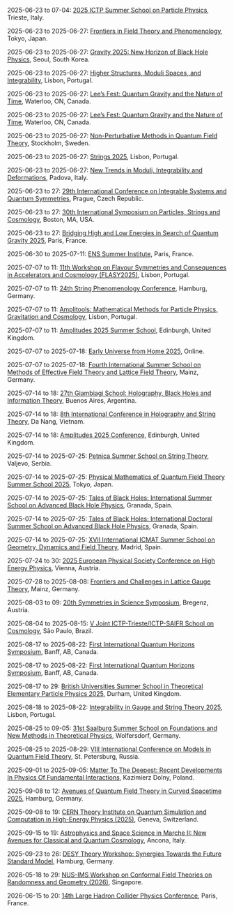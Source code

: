 2025-06-23 to 07-04: [2025 ICTP Summer School on Particle Physics](https://www.ictp.it/sps/spss/2025/ "The ICTP Summer School trains researchers in particle physics, covering the Standard Model, beyond-Standard-Model physics, and collider experiments. Topics include Higgs physics, supersymmetry, and neutrino oscillations. Lectures emphasize theoretical frameworks and experimental techniques, preparing students for research in high-energy physics."), Trieste, Italy.

2025-06-23 to 2025-06-27: [Frontiers in Field Theory and Phenomenology](https://indico.cern.ch/event/1411002/ "The workshop explores field theory and phenomenology, focusing on particle physics. Topics include effective field theories, scattering amplitudes, and beyond-Standard-Model physics. Discussions cover experimental results from LHC and theoretical advancements, emphasizing precision phenomenology."), Tokyo, Japan.

2025-06-23 to 2025-06-27: [Gravity 2025: New Horizon of Black Hole Physics](https://indico.cern.ch/event/1380922/ "Gravity 2025 explores black hole physics, focusing on new theoretical insights. Topics include black hole thermodynamics, quantum corrections, and gravitational waves. Discussions bridge observational data from EHT and LIGO with quantum gravity models."), Seoul, South Korea.

2025-06-23 to 2025-06-27: [Higher Structures, Moduli Spaces, and Integrability](https://indico.cern.ch/event/1402244/ "The workshop explores higher structures, moduli spaces, and integrability, focusing on mathematical physics. Topics include derived categories, Hitchin systems, and integrable models. Discussions cover applications in string theory and quantum field theory, emphasizing geometric structures."), Lisbon, Portugal.

2025-06-23 to 2025-06-27: [Lee’s Fest: Quantum Gravity and the Nature of Time](https://indico.cern.ch/event/1411012/ "Lee’s Fest explores quantum gravity and time, focusing on theoretical physics. Topics include loop quantum gravity, holography, and time in quantum mechanics. Discussions cover theoretical advancements and implications for cosmology and black hole physics."), Waterloo, ON, Canada.

2025-06-23 to 2025-06-27: [Lee’s Fest: Quantum Gravity and the Nature of Time](https://indico.cern.ch/event/1411012/ "Lee’s Fest investigates quantum gravity and the nature of time, focusing on fundamental physics. Topics include emergent spacetime, quantum cosmology, and temporal dynamics. Discussions bridge theoretical models with cosmological observations, advancing quantum gravity research."), Waterloo, ON, Canada.

2025-06-23 to 2025-06-27: [Non-Perturbative Methods in Quantum Field Theory](https://indico.cern.ch/event/1392136/ "The workshop explores non-perturbative methods in quantum field theory, focusing on theoretical physics. Topics include lattice gauge theory, conformal bootstrap, and instantons. Discussions cover applications in string theory and condensed matter, advancing QFT insights."), Stockholm, Sweden.

2025-06-23 to 2025-06-27: [Strings 2025](https://indico.cern.ch/event/1392136/ "Strings 2025 explores string theory, focusing on quantum gravity and particle physics. Topics include string amplitudes, black hole microstates, and compactifications. Discussions cover theoretical models and cosmological implications, advancing string theory."), Lisbon, Portugal.

2025-06-23 to 2025-06-27: [New Trends in Moduli, Integrability and Deformations](https://www.unipd.it/moduli-2025 "The conference explores moduli spaces, integrability, and deformations, focusing on mathematical physics. Topics include moduli of curves, integrable systems, and deformation quantization. Discussions cover applications in string theory and quantum field theory, emphasizing geometric structures."), Padova, Italy.

2025-06-23 to 27: [29th International Conference on Integrable Systems and Quantum Symmetries](https://isqs.fjfi.cvut.cz/ "ISQS-29 focuses on integrable systems and quantum symmetries, exploring mathematical structures in theoretical physics. Topics include quantum groups, Yang-Baxter equations, and integrable models in string theory. Applications span condensed matter, quantum computing, and high-energy physics, emphasizing exact solutions and symmetry principles."), Prague, Czech Republic.

2025-06-23 to 27: [30th International Symposium on Particles, Strings and Cosmology](https://pascos2025.org/ "PASCOS 2025 explores particles, strings, and cosmology, focusing on string theory, dark matter, and early universe physics. Topics include cosmic inflation, axion searches, and gauge/gravity duality. The symposium discusses theoretical models and experimental results from LHC and cosmological observations."), Boston, MA, USA.

2025-06-23 to 27: [Bridging High and Low Energies in Search of Quantum Gravity 2025](https://indico.cern.ch/event/1402258/ "The conference explores quantum gravity, bridging high- and low-energy regimes. Topics include string theory, loop quantum gravity, and effective field theories. Discussions cover implications for black holes, cosmology, and particle physics, advancing theoretical unification."), Paris, France.

2025-06-30 to 2025-07-11: [ENS Summer Institute](https://www.ens.psl.eu/ens-summer-institute-2025/ "The ENS Summer Institute trains researchers in theoretical physics, covering quantum field theory and string theory. Topics include conformal field theories, holography, and quantum gravity. Lectures emphasize mathematical methods and their applications to particle physics and cosmology."), Paris, France.

2025-07-07 to 11: [11th Workshop on Flavour Symmetries and Consequences in Accelerators and Cosmology (FLASY2025)](https://indico.cern.ch/event/1411057/ "FLASY 2025 examines flavour symmetries in particle physics and cosmology, focusing on their implications for accelerators and astrophysical observations. Topics include CP violation, neutrino mixing, and flavour-changing processes. The workshop bridges theoretical models, such as supersymmetry and extra dimensions, with experimental data from LHC and neutrino observatories."), Lisbon, Portugal.

2025-07-07 to 11: [24th String Phenomenology Conference](https://indico.cern.ch/event/1402256/ "The conference explores string theory’s implications for particle physics and cosmology. Topics include string compactifications, gauge/gravity duality, and phenomenological predictions for colliders. Discussions cover moduli stabilization, string-inspired models for dark matter, and connections to quantum gravity, bridging theoretical advancements with experimental tests at facilities like the LHC."), Hamburg, Germany.

2025-07-07 to 11: [Amplitools: Mathematical Methods for Particle Physics, Gravitation and Cosmology](https://indico.cern.ch/event/1402272/ "Amplitools explores mathematical methods for particle physics, gravitation, and cosmology. Topics include scattering amplitudes, effective field theories, and gravitational wave calculations. Discussions bridge theoretical advancements with experimental data from LHC and LIGO, advancing precision physics."), Lisbon, Portugal.

2025-07-07 to 11: [Amplitudes 2025 Summer School](https://indico.cern.ch/event/1411020/ "The summer school trains researchers in scattering amplitudes, focusing on quantum field theory. Topics include on-shell methods, integrability, and amplitude calculations for QCD and gravity. Lectures cover applications in LHC experiments and theoretical advancements in particle physics."), Edinburgh, United Kingdom.

2025-07-07 to 2025-07-18: [Early Universe from Home 2025](https://www.eufh.info/ "EUfH 2025 explores early universe physics virtually, focusing on inflation and cosmological perturbations. Topics include primordial gravitational waves, reheating, and dark matter production. Discussions integrate theoretical models with observational data from cosmic microwave background experiments."), Online.

2025-07-07 to 2025-07-18: [Fourth International Summer School on Methods of Effective Field Theory and Lattice Field Theory](https://indico.cern.ch/event/1402316/ "The summer school trains researchers in effective field theory and lattice field theory. Topics include chiral perturbation theory, lattice QCD, and non-perturbative methods. Lectures cover applications in particle physics and cosmology, emphasizing computational techniques."), Mainz, Germany.

2025-07-14 to 18: [27th Giambiagi School: Holography, Black Holes and Information Theory](https://indico.cern.ch/event/1402274/ "The school explores holography, black holes, and information theory, focusing on the AdS/CFT correspondence. Topics include black hole entropy, quantum information in gravity, and holographic QCD. Lectures cover theoretical advancements in understanding spacetime, quantum entanglement, and information paradoxes, bridging string theory with gravitational physics."), Buenos Aires, Argentina.

2025-07-14 to 18: [8th International Conference in Holography and String Theory](https://indico.cern.ch/event/1402294/ "The conference explores holography and string theory, focusing on AdS/CFT correspondence. Topics include black hole physics, quantum entanglement, and holographic QCD. Discussions bridge theoretical advancements with applications in particle physics and cosmology, emphasizing string-inspired models."), Da Nang, Vietnam.

2025-07-14 to 18: [Amplitudes 2025 Conference](https://indico.cern.ch/event/1411028/ "The conference focuses on scattering amplitudes in quantum field theory, exploring applications in particle physics. Topics include perturbative QCD, N=4 super Yang-Mills, and amplitude techniques for gravity. Discussions cover theoretical advancements and their implications for LHC experiments."), Edinburgh, United Kingdom.

2025-07-14 to 2025-07-25: [Petnica Summer School on String Theory](https://psi2025.petnica.rs/ "The summer school introduces string theory, focusing on theoretical physics. Topics include D-branes, AdS/CFT correspondence, and quantum gravity. Lectures cover applications in particle physics and cosmology, emphasizing mathematical and physical frameworks."), Valjevo, Serbia.

2025-07-14 to 2025-07-25: [Physical Mathematics of Quantum Field Theory Summer School 2025](https://www.ipmu.jp/en/PMQFTSS25 "PMQFTSS25 trains researchers in the mathematics of quantum field theory. Topics include conformal field theory, scattering amplitudes, and topological QFT. Lectures cover applications in string theory and condensed matter, emphasizing mathematical structures."), Tokyo, Japan.

2025-07-14 to 2025-07-25: [Tales of Black Holes: International Summer School on Advanced Black Hole Physics](https://indico.cern.ch/event/1411040/ "TBH'25 focuses on advanced black hole physics, training students in theoretical and observational aspects. Topics include Kerr black holes, information paradox, and AdS/CFT. Discussions cover quantum gravity and astrophysical implications, enhancing black hole research."), Granada, Spain.

2025-07-14 to 2025-07-25: [Tales of Black Holes: International Doctoral Summer School on Advanced Black Hole Physics](https://indico.cern.ch/event/1411040/ "The summer school trains doctoral students in black hole physics, focusing on advanced topics. Topics include black hole thermodynamics, holography, and gravitational waves. Lectures cover theoretical models and observational data, advancing quantum gravity research."), Granada, Spain.

2025-07-14 to 2025-07-25: [XVII International ICMAT Summer School on Geometry, Dynamics and Field Theory](https://www.icmat.es/summer-school-geometry-dynamics-field-theory-2025/ "The summer school trains students in geometry, dynamics, and field theory, focusing on physical applications. Topics include symplectic geometry, gauge theories, and dynamical systems. Lectures cover connections to string theory and quantum field theory."), Madrid, Spain.

2025-07-24 to 30: [2025 European Physical Society Conference on High Energy Physics](https://eps-hep2025.eu/ "EPS-HEP2025 covers high-energy physics, focusing on the Standard Model and beyond. Topics include Higgs physics, dark matter searches, and flavor physics. The conference discusses experimental results from the LHC, neutrino experiments, and cosmological observations, alongside theoretical advancements in particle physics and cosmology."), Vienna, Austria.

2025-07-28 to 2025-08-08: [Frontiers and Challenges in Lattice Gauge Theory](https://www.mitp.uni-mainz.de/lattice-gauge-theory-2025/ "The summer school trains researchers in lattice gauge theory, focusing on quantum field theory. Topics include lattice QCD, chiral fermions, and topological phases. Lectures cover applications in particle physics and condensed matter, emphasizing computational methods."), Mainz, Germany.

2025-08-03 to 09: [20th Symmetries in Science Symposium](https://indico.cern.ch/event/1402284/ "The symposium explores symmetries in particle physics and cosmology, focusing on gauge symmetries, supersymmetry, and CP violation. Topics include symmetry breaking mechanisms, string theory implications, and experimental tests at colliders. It discusses theoretical advancements and their connections to fundamental physics questions."), Bregenz, Austria.

2025-08-04 to 2025-08-15: [V Joint ICTP-Trieste/ICTP-SAIFR School on Cosmology](https://www.ictp-saifr.org/events/v-joint-ictp-triesteictp-saifr-school-on-cosmology/ "The school trains students in cosmology, focusing on theoretical and observational aspects. Topics include inflation, dark energy, and CMB analysis. Lectures cover modern cosmological models and observational data, advancing cosmological research."), São Paulo, Brazil.

2025-08-17 to 2025-08-22: [First International Quantum Horizons Symposium](https://www.quantumhorizons.ca/symposium "The symposium explores quantum science, focusing on quantum computing and quantum information. Topics include quantum algorithms, entanglement, and quantum error correction. Discussions cover applications in particle physics and quantum gravity, advancing theoretical and experimental quantum research."), Banff, AB, Canada.

2025-08-17 to 2025-08-22: [First International Quantum Horizons Symposium](https://www.quantumhorizons.ca/symposium "The symposium investigates quantum science’s potential, focusing on quantum technologies. Topics include quantum cryptography, quantum simulation, and topological quantum computing. Discussions explore applications in high-energy physics and cosmology, emphasizing quantum advancements for fundamental research."), Banff, AB, Canada.

2025-08-17 to 29: [British Universities Summer School in Theoretical Elementary Particle Physics 2025](https://busstepp.ac.uk/ "BUSSTEPP 2025 trains graduate students in theoretical elementary particle physics, focusing on quantum field theory and beyond-Standard-Model physics. Topics include supersymmetry, string theory, and dark matter models. Lectures cover advanced techniques for collider phenomenology and cosmological implications, preparing students for cutting-edge research."), Durham, United Kingdom.

2025-08-18 to 2025-08-22: [Integrability in Gauge and String Theory 2025](https://indico.cern.ch/event/1402273/ "IGST2025 explores integrability in gauge and string theories, focusing on quantum field theory. Topics include Yang-Baxter equations, Bethe ansatz, and AdS/CFT. Discussions cover applications in string theory and condensed matter, advancing theoretical physics."), Lisbon, Portugal.

2025-08-25 to 09-05: [31st Saalburg Summer School on Foundations and New Methods in Theoretical Physics](https://www.saalburg.org/ "The school trains researchers in theoretical physics, focusing on quantum field theory, string theory, and quantum gravity. Topics include holography, conformal field theories, and black hole physics. Lectures emphasize modern mathematical methods and their applications to fundamental physics questions."), Wolfersdorf, Germany.

2025-08-25 to 2025-08-29: [VIII International Conference on Models in Quantum Field Theory](https://mqft2025.org/ "MQFT–2025, honoring Alexander Vasiliev, explores quantum field theory models. Topics include conformal field theory, integrable systems, and topological QFTs. Discussions cover applications in string theory and condensed matter physics, advancing theoretical frameworks."), St. Petersburg, Russia.

2025-09-01 to 2025-09-05: [Matter To The Deepest: Recent Developments In Physics Of Fundamental Interactions](https://mttd.fuw.edu.pl/ "The conference explores fundamental interactions, focusing on recent developments. Topics include electroweak symmetry breaking, dark matter, and quantum gravity. Discussions cover experimental results from LHC and theoretical advancements, advancing particle physics understanding."), Kazimierz Dolny, Poland.

2025-09-08 to 12: [Avenues of Quantum Field Theory in Curved Spacetime 2025](https://indico.cern.ch/event/1393665/ "The conference explores quantum field theory in curved spacetime, focusing on quantum effects in gravitational fields. Topics include Hawking radiation, black hole thermodynamics, and conformal field theory. Discussions bridge theoretical advancements with cosmological and astrophysical applications."), Hamburg, Germany.

2025-09-08 to 19: [CERN Theory Institute on Quantum Simulation and Computation in High-Energy Physics (2025)](https://indico.cern.ch/event/1488240/ "This institute focuses on quantum simulation in high-energy physics, covering quantum algorithms, lattice gauge theories, and quantum hardware. Topics include applications in particle physics, cosmology, and quantum field theory, emphasizing quantum computational methods for fundamental physics."), Geneva, Switzerland.

2025-09-15 to 19: [Astrophysics and Space Science in Marche II: New Avenues for Classical and Quantum Cosmology](https://indico.cern.ch/event/1402303/ "The conference explores classical and quantum cosmology, focusing on early universe physics. Topics include inflation, quantum gravity, and cosmological perturbations. Discussions integrate observational data from Planck and theoretical models like loop quantum cosmology, advancing cosmological research."), Ancona, Italy.

2025-09-23 to 26: [DESY Theory Workshop: Synergies Towards the Future Standard Model](https://theoryworkshop2025.desy.de/ "The workshop explores theoretical synergies for the future Standard Model, focusing on beyond-Standard-Model physics. Topics include supersymmetry, dark matter, and effective field theories. Discussions integrate experimental results from LHC and theoretical advancements."), Hamburg, Germany.

2026-05-18 to 29: [NUS-IMS Workshop on Conformal Field Theories on Randomness and Geometry (2026)](https://ims.nus.edu.sg/events/conformalfieldtheories_rangeo/ "Explores conformal field theories and randomness. Topics include stochastic geometry, conformal invariance, and applications in statistical physics and quantum field theory."), Singapore.

2026-06-15 to 20: [14th Large Hadron Collider Physics Conference](https://lhcp2026.web.cern.ch/ "LHCP2026 examines physics at the Large Hadron Collider, focusing on precision measurements of the Higgs boson, searches for supersymmetry, and QCD dynamics. Topics include dark matter searches, electroweak processes, and heavy-ion collisions. The conference highlights experimental results from ATLAS and CMS, alongside theoretical predictions for future colliders."), Paris, France.

